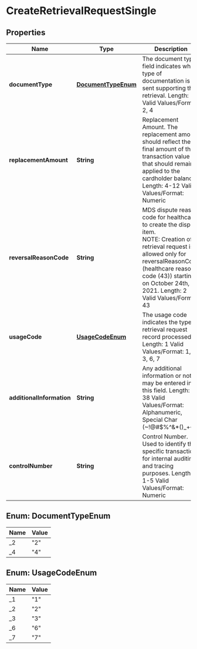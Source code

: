 

# CreateRetrievalRequestSingle

## Properties

Name | Type | Description | Notes
------------ | ------------- | ------------- | -------------
**documentType** | [**DocumentTypeEnum**](#DocumentTypeEnum) | The document type field indicates what type of documentation is sent supporting the retrieval.   Length: 1   Valid Values/Format: 2, 4 | 
**replacementAmount** | **String** | Replacement Amount.  The replacement amount should reflect the final amount of the transaction value that should remain applied to the cardholder balance.   Length: 4-12   Valid Values/Format: Numeric | 
**reversalReasonCode** | **String** | MDS dispute reason code for healthcare to create the dispute item.   NOTE: Creation of retrieval request is allowed only for reversalReasonCode (healthcare reason code (43)) starting on October 24th, 2021.   Length: 2   Valid Values/Format: 43   | 
**usageCode** | [**UsageCodeEnum**](#UsageCodeEnum) | The usage code indicates the type of retrieval request record processed.   Length: 1   Valid Values/Format: 1, 2, 3, 6, 7 | 
**additionalInformation** | **String** | Any additional information or note may be entered in this field.   Length: 1-38   Valid Values/Format: Alphanumeric, Special Char (~!@#$%^&amp;*()_+{}|:\&quot;&lt;&gt;?,./;&#39;[]-&#x3D;) |  [optional]
**controlNumber** | **String** | Control Number.  Used to identify the specific transaction for internal auditing and tracing purposes.   Length: 1-5   Valid Values/Format: Numeric |  [optional]



## Enum: DocumentTypeEnum

Name | Value
---- | -----
_2 | &quot;2&quot;
_4 | &quot;4&quot;



## Enum: UsageCodeEnum

Name | Value
---- | -----
_1 | &quot;1&quot;
_2 | &quot;2&quot;
_3 | &quot;3&quot;
_6 | &quot;6&quot;
_7 | &quot;7&quot;



